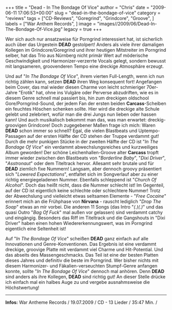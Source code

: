 +++
title = "Dead - In The Bondage Of Vice"
author = "Chris"
date = "2009-06-11 17:06:53+00:00"
slug = "dead-in-the-bondage-of-vice"
category = "reviews"
tags = ["CD-Reviews", "Goregrind", "Grindcore", "Groove", ]
labels = ["War Anthem Records", ]
image = "images//2009/06/Dead-In-The-Bondage-Of-Vice.jpg"
legacy = true
+++

Wer sich auch nur ansatzweise für Porngrind interessiert hat, ist sicherlich auch über das Urgestein **DEAD** gestolpert! Anders als viele ihrer damaligen Kollegen im Grindcore/Goregrind und ihrer heutigen Mitstreiter im Porngrind selber, hat das Trio aus Nürnberg nicht primär Wert auf möderische Geschwindigkeit und Harmonizer-verzerrte Vocals gelegt, sondern bewusst mit langsameren, groovenderen Tempo eine dreckige Atmosphäre erzeugt.

Und auf "_In The Bondage Of Vice_", ihrem vierten Full-Length, wenn ich nun richtig zählen kann, setzen **DEAD** ihren Weg konsequent fort! Angefangen beim Cover, das mal wieder diesen Charme von leicht schmieriger 70er-Jahre "Erotik" hat, ohne ins Vulgäre oder Perverse abzudriften, wie es in diesem Genre schnell mal passiert bis, hin zum dreckigen oldschool Gore/Porngrind-Sound, der jedem Fan der ersten beiden **Carcass**-Scheiben ein feuchtes Höschen schenken sollte. Hier wird die dreckige alte Schule gelebt und zelebriert, wofür man die drei Jungs nun lieben oder hassen kann!
Und auch musikalisch bekommt man das, was man erwartet: dreckig-groovigen Grindcore! Doch zugegebener Maßen frage ich mich: Waren **DEAD** schon immer so schnell? Egal, die vielen Blastbeats und Uptempo-Passagen auf der ersten Hälfte der CD stehen der Truppe verdammt gut! Durch die mehr punkigen Stücke in der zweiten Hälfte der CD ist "_In The Bondage Of Vice_" ein verdammt abwechslungsreiches und kurzweiliges Album geworden! Der schöne Leichenhallen-Groove alter **Carcass** tropft immer wieder zwischen den Blastbeats von "_Borderline Baby_", "_Dixi Driver_", "_Asstronaut_" oder dem Titeltrack hervor. Allesamt sehr brutale und für **DEAD** ziemlich fixe Nummern! Langsam, aber dennoch groovy präsentiert sich "_Lowered Expectations_", entfaltet sich im Songverlauf aber zu einer richtig energiegeladenen Nummer. Ebenfalls schleppend ist "_Church Of Alcohol_". Doch das heißt nicht, dass die Nummer schlecht ist! Im Gegenteil, auf der CD ist eigentlich keine schlechte oder schlechtere Nummer! Trotz der Abwechslung und vielleicht etwas seltsamen Elemente - "_Free Cocaine_" erinnert mich an die Frühphase von **Nirvana** - rauscht lediglich "_Drop The Soap_" etwas an mir vorbei. Die anderen 11 Songs (das Intro "_(.)(.)_" und das quasi Outro "_Bag Of Fuck_" mal außen vor gelassen) sind verdammt catchy und eingängig. Besonders das Riff im Titeltrack und die Gangshouts in "Dixi Driver" haben einen hohen Wiedererkennungswert, was im Porngrind eigentlich eine Seltenheit ist!

Auf "_In The Bondage Of Vice_" scheißen **DEAD** ganz einfach auf alle Innovationen und Genre-Konventionen. Das Ergebnis ist eine verdammt dreckige, groovige Platte mit verdammt viel Charme und Hit-Potential. Und das abseits des Massengeschmacks. Das Teil ist eine der besten Platten dieses Jahres und definitiv die beste im Porngrind. Wer bisher nichts mit diesem Harmonizer- und Fäkalien-verseuchten Stumpf-Genre anfangen konnte, sollte "_In The Bondage Of Vice_" dennoch mal anhören. Denn **DEAD** sind anders als ihre Kollegen, **DEAD** sind richtig gut! An dieser Stelle drücke ich einfach mal ein halbes Auge zu und vergebe ausnahmsweise die Höchstwertung!





---
**Infos:**
War Antheme Records / 19.07.2009 / 
CD - 13 Lieder / 35:47 Min. / 
